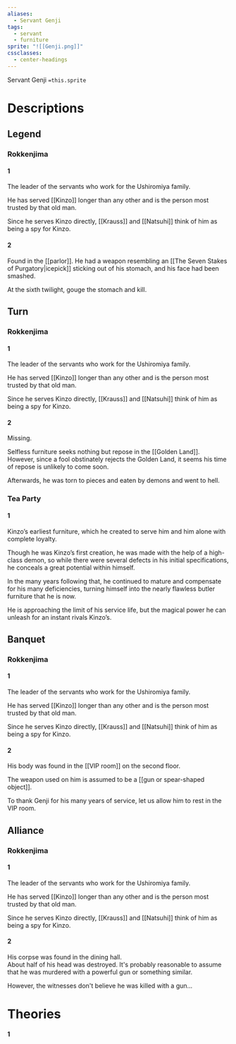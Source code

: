 ```yaml
---
aliases:
  - Servant Genji
tags:
  - servant
  - furniture
sprite: "![[Genji.png]]"
cssclasses:
  - center-headings
---
```

Servant Genji
`=this.sprite`

# Descriptions


## Legend
### Rokkenjima
#### 1
The leader of the servants who work for the Ushiromiya family.

He has served [[Kinzo]] longer than any other and is the person most trusted by that old man.

Since he serves Kinzo directly, [[Krauss]] and [[Natsuhi]] think of him as being a spy for Kinzo.
#### 2
Found in the [[parlor]]. He had a weapon resembling an [[The Seven Stakes of Purgatory|icepick]] sticking out of his stomach, and his face had been smashed.

At the sixth twilight, gouge the stomach and kill.
## Turn
### Rokkenjima
#### 1
The leader of the servants who work for the Ushiromiya family.

He has served [[Kinzo]] longer than any other and is the person most trusted by that old man.

Since he serves Kinzo directly, [[Krauss]] and [[Natsuhi]] think of him as being a spy for Kinzo.
#### 2
Missing.  

Selfless furniture seeks nothing but repose in the [[Golden Land]].  
However, since a fool obstinately rejects the Golden Land, it seems his time of repose is unlikely to come soon.  

Afterwards, he was torn to pieces and eaten by demons and went to hell.
### Tea Party
#### 1
Kinzo’s earliest furniture, which he created to serve him and him alone with complete loyalty.  

Though he was Kinzo’s first creation, he was made with the help of a high-class demon, so while there were several defects in his initial specifications, he conceals a great potential within himself.  

In the many years following that, he continued to mature and compensate for his many deficiencies, turning himself into the nearly flawless butler furniture that he is now.  

He is approaching the limit of his service life, but the magical power he can unleash for an instant rivals Kinzo’s. 
## Banquet
### Rokkenjima
#### 1
The leader of the servants who work for the Ushiromiya family.

He has served [[Kinzo]] longer than any other and is the person most trusted by that old man.

Since he serves Kinzo directly, [[Krauss]] and [[Natsuhi]] think of him as being a spy for Kinzo.
#### 2
His body was found in the [[VIP room]] on the second floor.  

The weapon used on him is assumed to be a [[gun or spear-shaped object]].  

To thank Genji for his many years of service, let us allow him to rest in the VIP room.
## Alliance
### Rokkenjima
#### 1
The leader of the servants who work for the Ushiromiya family.

He has served [[Kinzo]] longer than any other and is the person most trusted by that old man.

Since he serves Kinzo directly, [[Krauss]] and [[Natsuhi]] think of him as being a spy for Kinzo.
#### 2
His corpse was found in the dining hall.  
About half of his head was destroyed. It's probably reasonable to assume that he was murdered with a powerful gun or something similar.  

However, the witnesses don't believe he was killed with a gun...
# Theories
#### 1